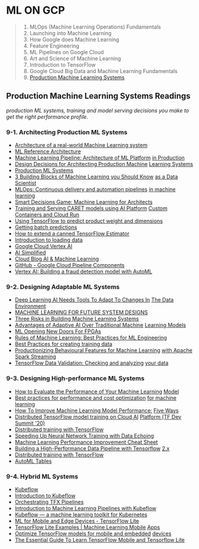 # ML ON GCP
> 1. MLOps (Machine Learning Operations) Fundamentals
> 2. Launching into Machine Learning
> 3. How Google does Machine Learning
> 4. Feature Engineering
> 5. ML Pipelines on Google Cloud
> 6. Art and Science of Machine Learning
> 7. Introduction to TensorFlow
> 8. Google Cloud Big Data and Machine Learning Fundamentals
> 9. [Production Machine Learning Systems](#Production-Machine-Learning-Systems-Readings)


## Production Machine Learning Systems Readings
*production ML systems, training and model serving decisions you make to get the right performance profile*.

### 9-1. Architecting Production ML Systems
- [Architecture of a real-world Machine Learning system](https://medium.com/louis-dorard/architecture-of-a-real-world-machine-learning-system-795254bec646)
- [ML Reference Architecture](https://freeandopenmachinelearning.readthedocs.io/en/latest/architecture.html#ml-reference-architecture)
- [Machine Learning Pipeline: Architecture of ML Platform](https://www.altexsoft.com/blog/machine-learning-pipeline/) [in Production](https://www.altexsoft.com/blog/machine-learning-pipeline/)
- [Design Decisions for Architecting Production Machine](https://morioh.com/p/5c65944288a2) [Learning Systems](https://morioh.com/p/5c65944288a2)
- [Production ML Systems](https://developers.google.com/machine-learning/crash-course/production-ml-systems)
- [3 Building Blocks of Machine Learning you Should Know](https://www.analyticsvidhya.com/blog/2020/06/3-building-blocks-machine-learning-data-scientist/) [as a Data Scientist](https://www.analyticsvidhya.com/blog/2020/06/3-building-blocks-machine-learning-data-scientist/)
- [MLOps: Continuous delivery and automation pipelines](https://cloud.google.com/solutions/machine-learning/mlops-continuous-delivery-and-automation-pipelines-in-machine-learning) [in machine learning](https://cloud.google.com/solutions/machine-learning/mlops-continuous-delivery-and-automation-pipelines-in-machine-learning)
- [Smart Decisions Game: Machine Learning for Architects](https://resources.sei.cmu.edu/library/asset-view.cfm?assetid=518978)
- [Training and Serving CARET models using AI Platform](https://aihub.cloud.google.com/p/products%2Fe7c65815-70f6-43e4-8e49-ce10c23ebac1) [Custom Containers and Cloud ](https://aihub.cloud.google.com/p/products%2Fe7c65815-70f6-43e4-8e49-ce10c23ebac1)[Run](https://aihub.cloud.google.com/p/products%2Fe7c65815-70f6-43e4-8e49-ce10c23ebac1)
- [Using TensorFlow to predict product weight and dimensions](https://blog.tensorflow.org/2019/09/using-tensorflow-to-predict-product.html)
- [Getting batch predictions](https://cloud.google.com/ai-platform/prediction/docs/batch-predict)
- [How to extend a canned TensorFlow Estimator](https://towardsdatascience.com/how-to-extend-a-canned-tensorflow-estimator-to-add-more-evaluation-metrics-and-to-pass-through-ddf66cd3047d)
- [Introduction to loading data](https://cloud.google.com/bigquery/docs/loading-data)
- [Google Cloud Vertex AI](https://cloud.google.com/vertex-ai)
- [AI Simplified](https://youtube.com/playlist?list=PLIivdWyY5sqJ1YuMdGjRwJ3fFYZ_vWQ62)
- [Cloud Blog AI & Machine Learning](https://cloud.google.com/blog/products/ai-machine-learning)
- [GitHub - Google Cloud Pipeline Components](https://github.com/kubeflow/pipelines/tree/master/components/google-cloud#google-cloud-pipeline-components)
- [Vertex AI: Building a fraud detection model with AutoML](https://codelabs.developers.google.com/vertex-automl-tabular)


### 9-2. Designing Adaptable ML Systems
- [Deep Learning AI Needs Tools To Adapt To Changes In](https://www.forbes.com/sites/davidteich/2020/07/16/deep-learning-ai-needs-tools-to-adapt-to-changes-in-the-data-environment/#5c1a6f8c4414) [The Data Environment](https://www.forbes.com/sites/davidteich/2020/07/16/deep-learning-ai-needs-tools-to-adapt-to-changes-in-the-data-environment/#5c1a6f8c4414)
- [MACHINE LEARNING FOR FUTURE SYSTEM DESIGNS](https://www.nextplatform.com/2020/10/29/machine-learning-for-future-system-designs/)
- [Three Risks in Building Machine Learning Systems](https://insights.sei.cmu.edu/sei_blog/2020/05/three-risks-in-building-machine-learning-systems.html)
- [Advantages of Adaptive AI Over Traditional Machine](https://insidebigdata.com/2019/12/15/advantages-of-adaptive-ai-over-traditional-machine-learning-models/) [Learning Models](https://insidebigdata.com/2019/12/15/advantages-of-adaptive-ai-over-traditional-machine-learning-models/)
- [ML Opening New Doors For FPGAs](https://semiengineering.com/fpgas-hide-hardware-for-machine-learning/)
- [Rules of Machine Learning: Best Practices for ML Engineering](https://developers.google.com/machine-learning/guides/rules-of-ml)
- [Best Practices for creating training data](https://cloud.google.com/automl-tables/docs/data-best-practices)
- [Productionizing Behavioural Features for Machine Learning](https://databricks.com/session/productionizing-behavioural-features-for-machine-learning-with-apache-spark-streaming) [with Apache Spark ](https://databricks.com/session/productionizing-behavioural-features-for-machine-learning-with-apache-spark-streaming)[Streaming](https://databricks.com/session/productionizing-behavioural-features-for-machine-learning-with-apache-spark-streaming)
- [TensorFlow Data Validation: Checking and analyzing](https://www.tensorflow.org/tfx/guide/tfdv) [your data](https://www.tensorflow.org/tfx/guide/tfdv)

### 9-3. Designing High-performance ML Systems
- [How to Evaluate the Performance of Your Machine Learning](https://www.kdnuggets.com/2020/09/performance-machine-learning-model.html) [Model](https://www.kdnuggets.com/2020/09/performance-machine-learning-model.html)
- [Best practices for performance and cost optimization](https://cloud.google.com/solutions/machine-learning/best-practices-for-ml-performance-cost) [for machine learning](https://cloud.google.com/solutions/machine-learning/best-practices-for-ml-performance-cost)
- [How To Improve Machine Learning Model Performance:](https://www.anolytics.ai/blog/how-to-improve-machine-learning-model-performance/) [Five Ways](https://www.anolytics.ai/blog/how-to-improve-machine-learning-model-performance/)
- [Distributed TensorFlow model training on Cloud AI](https://youtu.be/I29_VZ82KW4) [Platform (TF Dev Summit '20)](https://youtu.be/I29_VZ82KW4)
- [Distributed training with TensorFlow](https://www.tensorflow.org/guide/distributed_training)
- [Speeding Up Neural Network Training with Data Echoing](http://ai.googleblog.com/2020/05/speeding-up-neural-network-training.html)
- [Machine Learning Performance Improvement Cheat Sheet](https://machinelearningmastery.com/machine-learning-performance-improvement-cheat-sheet/)
- [Building a High-Performance Data Pipeline with Tensorflow](https://www.srijan.net/blog/building-a-high-performance-data-pipeline-with-tensorflow) [2.x](https://www.srijan.net/blog/building-a-high-performance-data-pipeline-with-tensorflow)
- [Distributed training with TensorFlow](https://www.tensorflow.org/guide/distributed_training)
- [AutoML Tables](https://cloud.google.com/automl-tables)

### 9-4. Hybrid ML Systems
- [Kubeflow](https://www.kubeflow.org/)
- [Introduction to Kubeflow](https://youtu.be/cTZArDgbIWw)
- [Orchestrating TFX Pipelines](https://www.tensorflow.org/tfx/guide/kubeflow#kubeflow_pipelines)
- [Introduction to Machine Learning Pipelines with Kubeflow](https://rancher.com/blog/2020/introduction-to-machine-learning-pipeline)
- [Kubeflow — a machine learning toolkit for Kubernetes](https://medium.com/@michal.brys/kubeflow-a-machine-learning-toolkit-for-kubernetes-d8686f6c91b6)
- [ML for Mobile and Edge Devices - TensorFlow Lite](https://www.tensorflow.org/lite)
- [TensorFlow Lite Examples | Machine Learning Mobile](https://www.tensorflow.org/lite/examples) [Apps](https://www.tensorflow.org/lite/examples)
- [Optimize TensorFlow models for mobile and embedded](https://developer.arm.com/solutions/machine-learning-on-arm/developer-material/how-to-guides/optimizing-neural-networks-for-mobile-and-embedded-devices-with-tensorflow) [devices](https://developer.arm.com/solutions/machine-learning-on-arm/developer-material/how-to-guides/optimizing-neural-networks-for-mobile-and-embedded-devices-with-tensorflow)
- [The Essential Guide To Learn TensorFlow Mobile and Tensorflow Lite](https://towardsdatascience.com/the-essential-guide-to-learn-tensorflow-mobile-and-tensorflow-lite-a70591687800)
